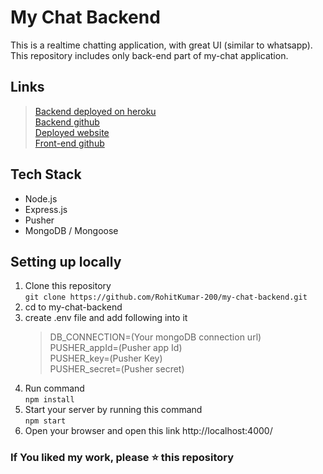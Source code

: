 # My Chat Backend

This is a realtime chatting application, with great UI (similar to whatsapp).  
This repository includes only back-end part of my-chat application.

## Links
> [Backend deployed on heroku](https://my-chat-api.herokuapp.com)  
> [Backend github](https://github.com/RohitKumar-200/my-chat-backend)  
> [Deployed website](https://my-chat-289919.web.app)  
> [Front-end github](https://github.com/RohitKumar-200/my-chat-frontend)  

## Tech Stack
* Node.js
* Express.js
* Pusher
* MongoDB / Mongoose

## Setting up locally
1. Clone this repository  
` git clone https://github.com/RohitKumar-200/my-chat-backend.git `
2. cd to my-chat-backend
4. create .env file and add following into it  
   > DB_CONNECTION=(Your mongoDB connection url)  
   > PUSHER_appId=(Pusher app Id)  
   > PUSHER_key=(Pusher Key)  
   > PUSHER_secret=(Pusher secret)
3. Run command  
`npm install`
4. Start your server by running this command  
`npm start`
5. Open your browser and open this link http://localhost:4000/

### If You liked my work, please ⭐ this repository